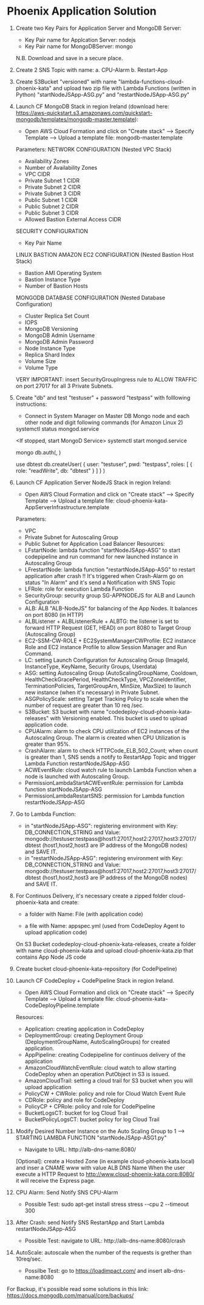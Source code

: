 # Phoenix Application Solution

1. Create two Key Pairs for Application Server and MongoDB Server: 
   - Key Pair name for Applcation Server: nodejs
   - Key Pair name for MongoDBServer: mongo
   
   N.B. Download and save in a secure place.

2. Create 2 SNS Topic with name:
	a. CPU-Alarm
	b. Restart-App
	
3. Create S3Bucket "versioned" with name "lambda-functions-cloud-phoenix-kata" and upload two zip file with Lambda Functions (written in Python) "startNodeJSApp-ASG.py" and "restartNodeJSApp-ASG.py"	

4. Launch CF MongoDB Stack in region Ireland (download here: https://aws-quickstart.s3.amazonaws.com/quickstart-mongodb/templates/mongodb-master.template):
   - Open AWS Cloud Formation and click on "Create stack" --> Specify Template --> Upload a template file: mongodb-master.template
   
   Parameters:
      NETWORK CONFIGURATION (Nested VPC Stack)
      - Availability Zones
	  - Number of Availability Zones
	  - VPC CIDR
	  - Private Subnet 1 CIDR
	  - Private Subnet 2 CIDR
	  - Private Subnet 3 CIDR
	  - Public Subnet 1 CIDR
	  - Public Subnet 2 CIDR
	  - Public Subnet 3 CIDR
	  - Allowed Bastion External Access CIDR
	  
	  SECURITY CONFIGURATION 
	  - Key Pair Name 
	  
	  LINUX BASTION AMAZON EC2 CONFIGURATION (Nested Bastion Host Stack)
	  - Bastion AMI Operating System
	  - Bastion Instance Type
      - Number of Bastion Hosts
 
	  MONGODB DATABASE CONFIGURATION (Nested Database Configuration)
	  - Cluster Replica Set Count
      - IOPS
	  - MongoDB Versioning
	  - MongoDB Admin Username
	  - MongoDB Admin Password
	  - Node Instance Type
	  - Replica Shard Index
	  - Volume Size
	  - Volume Type
	  
   VERY IMPORTANT: insert SecurityGroupIngress rule to ALLOW TRAFFIC on port 27017 for all 3 Private Subnets.
   
5. Create "db" and test "testuser" + password "testpass" with folllowing instructions:
	
	- Connect in System Manager on Master DB Mongo node and each other node and digit following commands (for Amazon Linux 2)
	
	<Status MongoD Service>
	systemctl status mongod.service
    
	<If stopped, start MongoD Service>
	systemctl start mongod.service
	
	<Authentication like as admin and create testuser and testpass for dbtest>
	mongo
	db.auth(<MongoDB Admin Username>, <MongoDB Admin Password>)

	use dbtest
	db.createUser(
	  {
		user: "testuser",
		pwd: "testpass",
		roles: [
		   { role: "readWrite", db: "dbtest" }
		]
	  }
	)
	
6. Launch CF Application Server NodeJS Stack in region Ireland:
   - Open AWS Cloud Formation and click on "Create stack" --> Specify Template --> Upload a template file: cloud-phoenix-kata-AppServerInfrastructure.template
   
	Parameters:
      - VPC
	  - Private Subnet for Autoscaling Group
	  - Public Subnet for Application Load Balancer
	Resources:
      - LFstartNode: lambda function "startNodeJSApp-ASG" to start codepipeline and run command for new launched instance in Autoscaling Group
      - LFrestartNode: lambda function "restartNodeJSApp-ASG" to restart application after crash !! It's triggered when Crash-Alarm go on status "In Alarm" and it's send a Notification with SNS Topic 
      - LFRole: role for execution Lambda Function
      - SecurityGroup: security group SG-APPNODEJS for ALB and Launch Configuration
      - ALB: ALB "ALB-NodeJS" for balancing of the App Nodes. It balances on port 8080 (in HTTP)
      - ALBListener +  ALBListenerRule + ALBTG: the listener is set to forward HTTP Request (GET, HEAD) on port 8080 to Target Group (Autoscaling Group)
      - EC2-SSM-CW-ROLE + EC2SystemManagerCWProfile: EC2 instance Role and EC2 instance Profile to allow Session Manager and Run Command.
      - LC: setting Launch Configuration for Autoscaling Group (ImageId, InstanceType, KeyName, Security Groups, Userdata)
      - ASG: setting Autoscaling Group (AutoScalingGroupName, Cooldown, HealthCheckGracePeriod, HealthCheckType, VPCZoneIdentifier, TerminationPolicies, TargetGroupArn, MinSize, MaxSize)  to launch new instance (when it's necessary) in Private Subnet.
      - ASGPolicyScale: setting Target Tracking Policy to scale when the number of request are greater than 10 req /sec.
      - S3Bucket: S3 bucket with name "codedeploy-cloud-phoenix-kata-releases"  with Versioning enabled. This bucket is used to upload application code.
      - CPUAlarm: alarm to check CPU utilization of EC2 instances of the Autoscaling Group. The alarm is created when CPU Utilization is greater than 95%.
      - CrashAlarm: alarm to check HTTPCode_ELB_502_Count; when count is greater than 1, SNS sends a notify to RestartApp Topic and trigger Lambda Function restartNodeJSApp-ASG
      - ACWEventRule: cloud watch rule to launch Lambda Function when a node is launched with Autoscaling Group.
      - PermissionLambdaStartACWEventRule: permission for Lambda function startNodeJSApp-ASG
      - PermissionLambdaRestartSNS: permission for Lambda function restartNodeJSApp-ASG

7. Go to Lambda Function:
	  - in "startNodeJSApp-ASG": registering environment with Key: DB_CONNECTION_STRING and Value: mongodb://testuser:testpass@host1:27017,host2:27017,host3:27017/dbtest (host1,host2,host3 are IP address of the MongoDB nodes) and SAVE IT.
	  - in "restartNodeJSApp-ASG": registering environment with Key: DB_CONNECTION_STRING and Value: mongodb://testuser:testpass@host1:27017,host2:27017,host3:27017/dbtest (host1,host2,host3 are IP address of the MongoDB nodes) and SAVE IT.

8. For Continuos Delivery, it's necessary create a zipped folder cloud-phoenix-kata and create:
	- a folder with Name: File (with application code)
	  
	- a file with Name: appspec.yml (used from CodeDeploy Agent to upload application code)
		  
    On S3 Bucket codedeploy-cloud-phoenix-kata-releases, create a folder with name cloud-phoenix-kata and upload cloud-phoenix-kata.zip that contains App Node JS code
	
9. Create bucket cloud-phoenix-kata-repository (for CodePipeline)

10. Launch CF CodeDeploy + CodePipeline Stack in region Ireland.
	- Open AWS Cloud Formation and click on "Create stack" --> Specify Template --> Upload a template file: cloud-phoenix-kata-CodeDeployPipeline.template
	
	Resources:
	  - Application: creating application in CodeDeploy
	  - DeploymentGroup: creating Deployment Group (DeploymentGroupName, AutoScalingGroups) for created application.
	  - AppPipeline: creating Codepipeline for continuos delivery of the application 
	  - AmazonCloudWatchEventRule: cloud watch to allow starting CodeDeploy when an operation PutObject in S3 is issued.
	  - AmazonCloudTrail: setting a cloud trail for S3 bucket when you will upload application
	  - PolicyCW + CWRole: policy and role for Cloud Watch Event Rule
	  - CDRole: policy and role for CodeDeploy
	  - PolicyCP + CPRole: policy and role for CodePipeline
	  - BucketLogsCT: bucket for log Cloud Trail
	  - BucketPolicyLogsCT: bucket policy for log Cloud Trail
		
11. Modify Desired Number Instance on the Auto Scaling Group to 1 --> STARTING LAMBDA FUNCTION "startNodeJSApp-ASG1.py"

	- Navigate to URL: http://alb-dns-name:8080/ 
	
 	[Optional]: create a Hosted Zone (in example cloud-phoenix-kata.local) and inser a CNAME www with value ALB DNS Name
		 When the user execute a HTTP Request to http://www.cloud-phoenix-kata.corp:8080/ it will receive the Express page. 
		 
12. CPU Alarm: Send Notify SNS CPU-Alarm
	- Possible Test: 
		sudo apt-get install stress
		stress --cpu 2 --timeout 300
		
13. After Crash: send Notify SNS RestartApp and Start Lambda restartNodeJSApp-ASG
	- Possible Test: navigate to URL: http://alb-dns-name:8080/crash
		
14. AutoScale: autoscale when the number of the requests is grether than 10req/sec.
	- Possilbe Test: go to https://loadimpact.com/ and insert alb-dns-name:8080
	
For Backup, it's possible read some solutions in this link: https://docs.mongodb.com/manual/core/backups/
